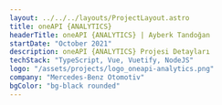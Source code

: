 ```yaml
---
layout: ../../../layouts/ProjectLayout.astro
title: oneAPI {ANALYTICS}
headerTitle: oneAPI {ANALYTICS} | Ayberk Tandoğan
startDate: "October 2021"
description: oneAPI {ANALYTICS} Projesi Detayları
techStack: "TypeScript, Vue, Vuetify, NodeJS"
logo: "/assets/projects/logo_oneapi-analytics.png"
company: "Mercedes-Benz Otomotiv"
bgColor: "bg-black rounded"
---
```

